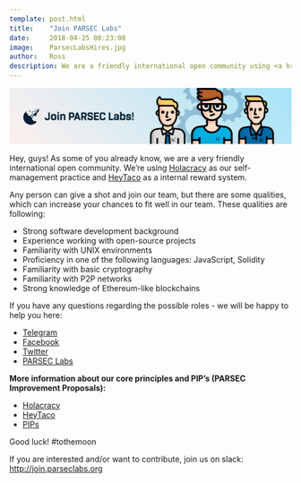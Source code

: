 ```yaml
---
template: post.html
title:    "Join PARSEC Labs"
date:     2018-04-25 00:23:00
image:    ParsecLabsHires.jpg
author:   Ross
description: We are a friendly international open community using <a href="https://www.holacracy.org/how-it-works/">Holacracy</a> as our self-management practice and <a href="https://www.heytaco.chat/how">HeyTaco</a> as a internal reward system. Read if you want to join our team.
---
```


<img src="/img/blog/JoinParsecLabs.jpg" alt="JoinParsecLabs">

Hey, guys! As some of you already know, we are a very friendly international open community. We’re using <a href="https://www.holacracy.org/how-it-works/">Holacracy</a> as our self-management practice and <a href="https://www.heytaco.chat/how">HeyTaco</a> as a internal reward system.

Any person can give a shot and join our team, but there are some qualities, which can increase your chances to fit well in our team. These qualities are following:

- Strong software development background
- Experience working with open-source projects
- Familiarity with UNIX environments
- Proficiency in one of the following languages: JavaScript, Solidity
- Familiarity with basic cryptography
- Familiarity with P2P networks
- Strong knowledge of Ethereum-like blockchains

If you have any questions regarding the possible roles - we will be happy to help you here:

- <a href="https://t.me/parseclabs">Telegram</a>
- <a href="https://www.facebook.com/parsecIabs/">Facebook</a>
- <a href="https://twitter.com/Parsec_Labs">Twitter</a>
- <a href="https://www.parseclabs.org">PARSEC Labs</a>

<b>More information about our core principles and PIP’s (PARSEC Improvement Proposals):</b>

- <a href="https://www.holacracy.org/how-it-works/">Holacracy</a>
- <a href="https://www.heytaco.chat/how">HeyTaco</a>
- <a href="https://github.com/parsec-labs/PIPs/blob/master/PIPS/">PIPs</a>

Good luck! #tothemoon

If you are interested and/or want to contribute, join us on slack: http://join.parseclabs.org